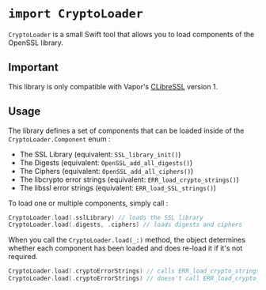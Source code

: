# `import CryptoLoader`

`CryptoLoader` is a small Swift tool that allows you to load components of the OpenSSL library.

## Important

This library is only compatible with Vapor's [CLibreSSL](https://github.com/vapor/CLibreSSL) version 1.

## Usage

The library defines a set of components that can be loaded inside of the `CryptoLoader.Component` enum : 

- The SSL Library (equivalent: `SSL_library_init()`)
- The Digests (equivalent: `OpenSSL_add_all_digests()`)
- The Ciphers (equivalent: `OpenSSL_add_all_ciphers()`)
- The libcrypto error strings (equivalent: `ERR_load_crypto_strings()`)
- The libssl error strings (equivalent: `ERR_load_SSL_strings()`)

To load one or multiple components, simply call :

~~~swift
CryptoLoader.load(.sslLibrary) // loads the SSL library
CryptoLoader.load(.digests, .ciphers) // loads digests and ciphers
~~~

When you call the `CryptoLoader.load(_:)` method, the object determines whether each component has been loaded and does re-load it if it's not required.

~~~swift
CryptoLoader.load(.cryptoErrorStrings) // calls ERR_load_crypto_strings()
CryptoLoader.load(.cryptoErrorStrings) // doesn't call ERR_load_crypto_strings()
~~~
